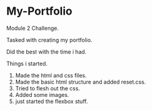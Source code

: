 # My-Portfolio
Module 2 Challenge.

Tasked with creating my portfolio. 

Did the best with the time i had.

Things i started.

1. Made the html and css files.
2. Made the basic html structure and added reset.css.
3. Tried to flesh out the css.
4. Added some images.
5. just started the flexbox stuff.